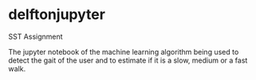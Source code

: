 # delftonjupyter
SST Assignment


The jupyter notebook of the machine learning algorithm being used to detect the gait of the user and to estimate if it is a slow, medium or a fast walk.
